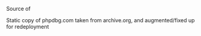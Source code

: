 Source of 

Static copy of phpdbg.com taken from archive.org, and augmented/fixed up for redeployment
